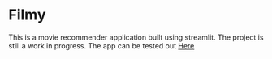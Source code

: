 # Filmy

This is a movie recommender application built using streamlit.
The project is still a work in progress.
The app can be tested out <a href="https://parthav09-filmy-app-1x7k1o.streamlit.app/">Here</a> 
